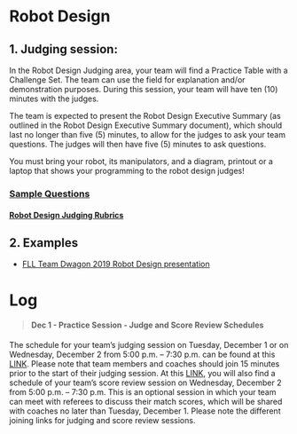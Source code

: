 # Robot Design

## 1. Judging session:

In the Robot Design Judging area, your team will find a Practice Table with a Challenge Set. The team can use
the field for explanation and/or demonstration purposes. During this session, your team will have ten (10)
minutes with the judges. 

The team is expected to present the Robot Design Executive Summary (as outlined
in the Robot Design Executive Summary document), which should last no longer than five (5) minutes, to allow
for the judges to ask your team questions.  The judges will then have five (5) minutes to ask questions.

You must bring your robot, its manipulators, and a diagram, printout or a laptop that shows your
programming to the robot design judges!

### [Sample Questions](2-InterviewSampleQuestions-RobotDesign-Rick.pdf)

#### [Robot Design Judging Rubrics](rubricsRobotDesign.pdf)

## 2. Examples
* [FLL Team Dwagon 2019 Robot Design presentation](https://www.youtube.com/watch?v=XtpxtWPwBHU)



# Log
> #### Dec 1 - Practice Session - Judge and Score Review Schedules
The schedule for your team’s judging session on Tuesday, December 1 or on Wednesday, December 2 from 5:00 p.m. – 7:30 p.m. can be found at this [LINK](https://drive.google.com/file/d/1b7uDZqtoyGnsowdBteD88HgXhvPeIuIF/view?usp=sharing). Please note that team members and coaches should join 15 minutes prior to the start of their judging session. At this [LINK](https://drive.google.com/file/d/1b7uDZqtoyGnsowdBteD88HgXhvPeIuIF/view?usp=sharing), you will also find a schedule of your team’s score review session on Wednesday, December 2 from 5:00 p.m. – 7:30 p.m. This is an optional session in which your team can meet with referees to discuss their match scores, which will be shared with coaches no later than Tuesday, December 1. Please note the different joining links for judging and score review sessions. 
